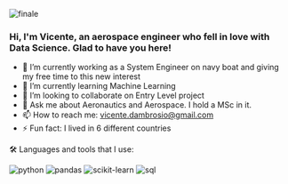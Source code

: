 ![finale](https://github.com/Vincent-Ambrose/Vincent-Ambrose/assets/118930159/09e39958-53e4-4b06-8220-48b6c98f62f9)

### Hi, I'm Vicente, an aerospace engineer who fell in love with Data Science. Glad to have you here!

- 🔭 I’m currently working as a System Engineer on navy boat and giving my free time to this new interest
- 🌱 I’m currently learning Machine Learning 
- 👯 I’m looking to collaborate on Entry Level project
- 💬 Ask me about Aeronautics and Aerospace. I hold a MSc in it.
- 📫 How to reach me: vicente.dambrosio@gmail.com
- ⚡ Fun fact: I lived in 6 different countries


🛠️ Languages and tools that I use:
<div id="header" align="left">
    <img src="https://img.shields.io/badge/Python-3776AB?style=for-the-badge&logo=python&logoColor=white" alt="python"/>
  </a>
 <img src="https://img.shields.io/badge/Pandas-217346?style=for-the-badge&logo=pandas&logoColor=white" alt="pandas"/>
  </a>
  <img src="https://img.shields.io/badge/scikit--learn-%23F7931E.svg?style=for-the-badge&logo=scikit-learn&logoColor=white" alt="scikit-learn"/>
  </a>
 <img src="https://img.shields.io/badge/SQL-CC2927?style=for-the-badge&logo=microsoft%20sql%20server&logoColor=white" alt="sql"/>
  </a>
</div>
